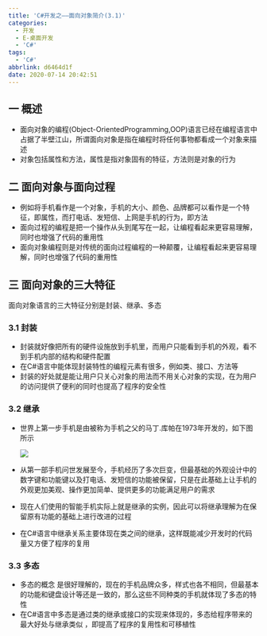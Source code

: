 ```yaml
---
title: 'C#开发之——面向对象简介(3.1)'
categories:
  - 开发
  - E-桌面开发
  - 'C#'
tags:
  - 'C#'
abbrlink: d6464d1f
date: 2020-07-14 20:42:51
---
```

## 一 概述

* 面向对象的编程(Object-OrientedProgramming,OOP)语言已经在编程语言中占据了半壁江山，所谓面向对象是指在编程时将任何事物都看成一个对象来描述
* 对象包括属性和方法，属性是指对象固有的特征，方法则是对象的行为

<!--more-->

## 二 面向对象与面向过程

* 例如将手机看作是一个对象，手机的大小、颜色、品牌都可以看作是一个特征，即属性，而打电话、发短信、上网是手机的行为，即方法
* 面向过程的编程是把一个操作从头到尾写在一起，让编程看起来更容易理解，同时也增强了代码的重用性
* 面向对象编程则是对传统的面向过程编程的一种颠覆，让编程看起来更容易理解，同时也增强了代码的重用性

## 三 面向对象的三大特征

面向对象语言的三大特征分别是封装、继承、多态

### 3.1 封装

* 封装就好像把所有的硬件设施放到手机里，而用户只能看到手机的外观，看不到手机内部的结构和硬件配置
* 在C#语言中能体现封装特性的编程元素有很多，例如类、接口、方法等
* 封装的好处就是能让用户只关心对象的用法而不用关心对象的实现，在为用户的访问提供了便利的同时也提高了程序的安全性

### 3.2 继承

* 世界上第一步手机是由被称为手机之父的马丁.库帕在1973年开发的，如下图所示

  ![][1]
  
* 从第一部手机问世发展至今，手机经历了多次巨变，但最基础的外观设计中的数字键和功能键以及打电话、发短信的功能被保留，只是在此基础上让手机的外观更加美观、操作更加简单、提供更多的功能满足用户的需求

* 现在人们使用的智能手机实际上就是继承的实例，因此可以将继承理解为在保留原有功能的基础上进行改进的过程

* 在C#语言中继承关系主要体现在类之间的继承，这样既能减少开发时的代码量又方便了程序的复用

### 3.3 多态

* 多态的概念 是很好理解的，现在的手机品牌众多，样式也各不相同，但最基本的功能和键盘设计等还是一致的，那么这些不同种类的手机就体现了多态的特性
* 在C#语言中多态是通过类的继承或接口的实现来体现的，多态给程序带来的最大好处与继承类似 ，即提高了程序的复用性和可移植性




[1]:https://raw.githubusercontent.com/PGzxc/CDN/master/blog-image/csharp-class-phone-first.png

